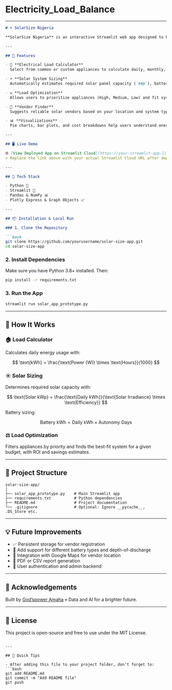# Electricity_Load_Balance

---

````markdown
# ☀️ SolarSize Nigeria

**SolarSize Nigeria** is an interactive Streamlit web app designed to help Nigerian households and small businesses calculate their daily energy consumption, size a solar power system accurately, optimize load based on budget and priority, and find local vendors.

---

## 🚀 Features

- 🔌 **Electrical Load Calculator**  
  Select from common or custom appliances to calculate daily, monthly, and total energy usage.

- ☀️ **Solar System Sizing**  
  Automatically estimates required solar panel capacity (`kWp`), battery storage (`kWh`), and recommends optimal solar panels.

- ⚖️ **Load Optimization**  
  Allows users to prioritize appliances (High, Medium, Low) and fit systems into budget constraints.

- 🏪 **Vendor Finder**  
  Suggests reliable solar vendors based on your location and system type. Also allows new vendors to register.

- 📊 **Visualizations**  
  Pie charts, bar plots, and cost breakdowns help users understand energy distribution and financial impact.

---

## 🖥️ Live Demo

🌐 [View Deployed App on Streamlit Cloud](https://your-streamlit-app-link.streamlit.app)  
> Replace the link above with your actual Streamlit Cloud URL after deployment.

---

## 🧰 Tech Stack

- Python 🐍
- Streamlit 🎈
- Pandas & NumPy 📊
- Plotly Express & Graph Objects 📈

---

## 📦 Installation & Local Run

### 1. Clone the Repository

```bash
git clone https://github.com/yourusername/solar-size-app.git
cd solar-size-app
````

### 2. Install Dependencies

Make sure you have Python 3.8+ installed. Then:

```bash
pip install -r requirements.txt
```

### 3. Run the App

```bash
streamlit run solar_app_prototype.py
```

---

## 🧮 How It Works

### 🏠 Load Calculator

Calculates daily energy usage with:

$$
\text{kWh} = \frac{\text{Power (W)} \times \text{Hours}}{1000}
$$

### ☀️ Solar Sizing

Determines required solar capacity with:

$$
\text{Solar kWp} = \frac{\text{Daily kWh}}{\text{Solar Irradiance} \times \text{Efficiency}}
$$

Battery sizing:

$$
\text{Battery kWh} = \text{Daily kWh} \times \text{Autonomy Days}
$$

### ⚖️ Load Optimization

Filters appliances by priority and finds the best-fit system for a given budget, with ROI and savings estimates.

---

## 📂 Project Structure

```
solar-size-app/
│
├── solar_app_prototype.py    # Main Streamlit app
├── requirements.txt          # Python dependencies
├── README.md                 # Project documentation
└── .gitignore                # Optional: Ignore __pycache__, .DS_Store etc.
```

---

## 💡 Future Improvements

* ✅ Persistent storage for vendor registration
* 🔋 Add support for different battery types and depth-of-discharge
* 📡 Integration with Google Maps for vendor location
* 🧾 PDF or CSV report generation
* 🛑 User authentication and admin backend

---

## 🙌 Acknowledgements

Built by [God’spower Amaha](mailto:amahagodspower@gmail.com)
• Data and AI for a brighter future.

---

## 📜 License

This project is open-source and free to use under the MIT License.

````

---

## 📌 Quick Tips

- After adding this file to your project folder, don’t forget to:
```bash
git add README.md
git commit -m "Add README file"
git push
````

